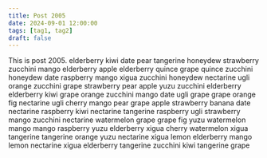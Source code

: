```yaml
---
title: Post 2005
date: 2024-09-01 12:00:00
tags: [tag1, tag2]
draft: false
---
```

This is post 2005.
elderberry
kiwi
date
pear
tangerine
honeydew
strawberry
zucchini
mango
elderberry
apple
elderberry
quince
grape
quince
zucchini
honeydew
date
raspberry
mango
xigua
zucchini
honeydew
nectarine
ugli
orange
zucchini
grape
strawberry
pear
apple
yuzu
zucchini
elderberry
elderberry
kiwi
grape
orange
zucchini
mango
date
ugli
grape
grape
orange
fig
nectarine
ugli
cherry
mango
pear
grape
apple
strawberry
banana
date
nectarine
raspberry
kiwi
nectarine
tangerine
raspberry
ugli
strawberry
mango
zucchini
nectarine
watermelon
grape
grape
fig
yuzu
watermelon
mango
mango
raspberry
yuzu
elderberry
xigua
cherry
watermelon
xigua
tangerine
tangerine
orange
yuzu
nectarine
xigua
lemon
elderberry
mango
lemon
nectarine
xigua
elderberry
tangerine
zucchini
kiwi
tangerine
grape
